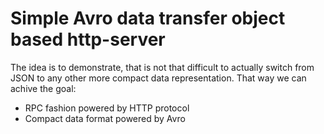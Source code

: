 # Simple Avro data transfer object based http-server

The idea is to demonstrate, that is not that difficult to actually switch from JSON to any other more compact data representation.
That way we can achive the goal:
- RPC fashion powered by HTTP protocol
- Compact data format powered by Avro

